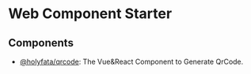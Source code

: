 # Web Component Starter

## Components

- [@holyfata/qrcode](https://github.com/holyfata/qrcode): The Vue&React Component to Generate QrCode.
